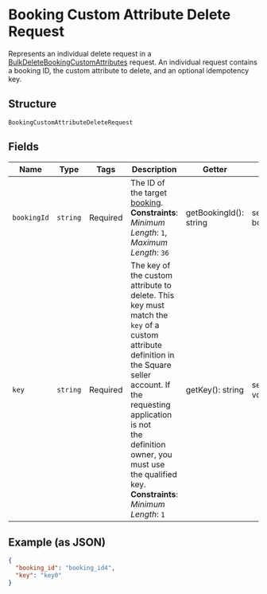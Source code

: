 
# Booking Custom Attribute Delete Request

Represents an individual delete request in a [BulkDeleteBookingCustomAttributes](../../doc/apis/booking-custom-attributes.md#bulk-delete-booking-custom-attributes)
request. An individual request contains a booking ID, the custom attribute to delete, and an optional idempotency key.

## Structure

`BookingCustomAttributeDeleteRequest`

## Fields

| Name | Type | Tags | Description | Getter | Setter |
|  --- | --- | --- | --- | --- | --- |
| `bookingId` | `string` | Required | The ID of the target [booking](entity:Booking).<br>**Constraints**: *Minimum Length*: `1`, *Maximum Length*: `36` | getBookingId(): string | setBookingId(string bookingId): void |
| `key` | `string` | Required | The key of the custom attribute to delete. This key must match the `key` of a<br>custom attribute definition in the Square seller account. If the requesting application is not<br>the definition owner, you must use the qualified key.<br>**Constraints**: *Minimum Length*: `1` | getKey(): string | setKey(string key): void |

## Example (as JSON)

```json
{
  "booking_id": "booking_id4",
  "key": "key0"
}
```

